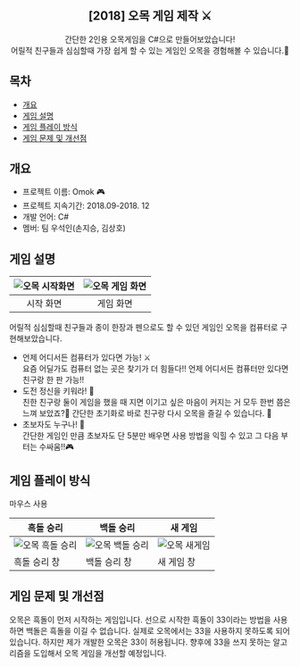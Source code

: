 <div align="center">
<h2>[2018] 오목 게임 제작 ⚔</h2>
간단한 2인용 오목게임을 C#으로 만들어보았습니다!<br> 어릴적 친구들과 심심할때 가장 쉽게 할 수 있는 게임인 오목을 경험해볼 수 있습니다.👫
</div>

## 목차
  - [개요](#개요) 
  - [게임 설명](#게임-설명)
  - [게임 플레이 방식](#게임-플레이-방식)
  - [게임 문제 및 개선점](#게임-문제-및-개선점)
       

## 개요
- 프로젝트 이름: Omok 🎮
- 프로젝트 지속기간: 2018.09-2018. 12
- 개발 언어: C#
- 멤버: 팀 우석인(손지승, 김상호)

## 게임 설명
|![오목 시작화면](https://github.com/djm06149/Omok/assets/72903223/a57df009-1f51-4854-9751-6efd06be7ca4)|![오목 게임 화면](https://github.com/djm06149/Omok/assets/72903223/0f3b00d7-5207-417c-883d-ebbd89a5420e)|
|:---:|:---:|
|시작 화면|게임 화면|

어릴적 심심할때 친구들과 종이 한장과 펜으로도 할 수 있던 게임인 오목을 컴퓨터로 구현해보았습니다.<br>
- 언제 어디서든 컴퓨터가 있다면 가능! ⚔️<br>
요즘 어딜가도 컴퓨터 없는 곳은 찾기가 더 힘들다!! 언제 어디서든 컴퓨터만 있다면 친구랑 한 판 가능!!
- 도전 정신을 키워라! 🎯<br>
친한 친구랑 둘이 게임을 했을 때 지면 이기고 싶은 마음이 커지는 거 모두 한번 쯤은 느껴 보았죠?🤬 간단한 초기화로 바로 친구랑 다시 오목을 즐길 수 있습니다. 👀
- 초보자도 누구나! 👶<br>
간단한 게임인 만큼 초보자도 단 5분만 배우면 사용 방법을 익힐 수 있고 그 다음 부터는 수싸움!!🎮

## 게임 플레이 방식

마우스 사용

|흑돌 승리|백돌 승리|새 게임|
|---|---|---|
|![오목 흑돌 승리](https://github.com/djm06149/Omok/assets/72903223/1200c05b-1535-4bed-ba59-9492cf3d7748)|![오목 백돌 승리](https://github.com/djm06149/Omok/assets/72903223/aad3212d-b95a-4f16-a994-1dbfc1ae0e55)|![오목 새게임](https://github.com/djm06149/Omok/assets/72903223/ccc13fa4-126c-427b-be03-ec64608b8cf8)|
|흑돌 승리 창|백돌 승리 창|새 게임 창|

## 게임 문제 및 개선점
오목은 흑돌이 먼저 시작하는 게임입니다. 선으로 시작한 흑돌이 33이라는 방법을 사용하면 백돌은 흑돌을 이길 수 없습니다.
실제로 오목에서는 33을 사용하지 못하도록 되어 있습니다. 하지만 제가 개발한 오목은 33이 허용됩니다.
향후에 33을 쓰지 못하는 알고리즘을 도입해서 오목 게임을 개선할 예정입니다.
